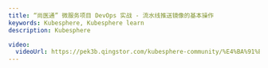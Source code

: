 ```yaml
---
title: “尚医通” 微服务项目 DevOps 实战 - 流水线推送镜像的基本操作
keywords: Kubesphere, Kubesphere learn
description: Kubesphere

video:
  videoUrl: https://pek3b.qingstor.com/kubesphere-community/%E4%BA%91%E5%8E%9F%E7%94%9F%E5%AE%9E%E6%88%98/117%E3%80%81devops-%E5%8F%AF%E8%A7%86%E5%8C%96Pipeline-%E7%AC%AC%E5%9B%9B%E6%AD%A5-%E6%8E%A8%E9%80%81%E9%95%9C%E5%83%8F-%E5%9F%BA%E7%A1%80%E6%93%8D%E4%BD%9C.mp4
---
```

